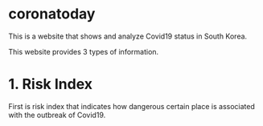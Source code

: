 # coronatoday
This is a website that shows and analyze Covid19 status in South Korea.

This website provides 3 types of information.

<h1> 1. Risk Index </h1>
First is risk index that indicates how dangerous certain place is associated with the outbreak of Covid19.
<link rel="image_src" href="img/risk_index.png" />
